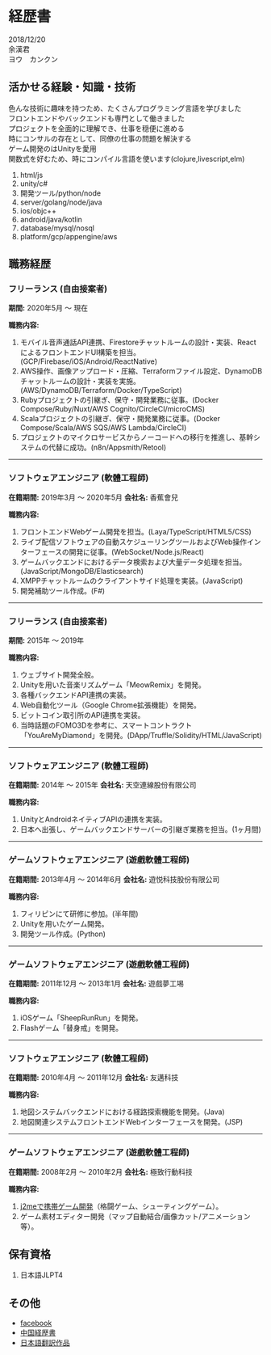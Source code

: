 # 経歴書
2018/12/20  
余漢君  
ヨウ　カンクン  

## 活かせる経験・知識・技術
色んな技術に趣味を持つため、たくさんプログラミング言語を学びました  
フロントエンドやバックエンドも専門として働きました  
プロジェクトを全面的に理解でき、仕事を穏便に進める  
時にコンサルの存在として、同僚の仕事の問題を解決する  
ゲーム開発のはUnityを愛用  
関数式を好むため、時にコンパイル言語を使います(clojure,livescript,elm)  
1. html/js
2. unity/c#
3. 開発ツール/python/node
4. server/golang/node/java
5. ios/objc++
6. android/java/kotlin
7. database/mysql/nosql
8. platform/gcp/appengine/aws

## 職務経歴

### フリーランス (自由接案者)
**期間:** 2020年5月 ～ 現在

**職務内容:**
1.  モバイル音声通話API連携、Firestoreチャットルームの設計・実装、ReactによるフロントエンドUI構築を担当。(GCP/Firebase/iOS/Android/ReactNative)
2.  AWS操作、画像アップロード・圧縮、Terraformファイル設定、DynamoDBチャットルームの設計・実装を実施。(AWS/DynamoDB/Terraform/Docker/TypeScript)
3.  Rubyプロジェクトの引継ぎ、保守・開発業務に従事。(Docker Compose/Ruby/Nuxt/AWS Cognito/CircleCI/microCMS)
4.  Scalaプロジェクトの引継ぎ、保守・開発業務に従事。(Docker Compose/Scala/AWS SQS/AWS Lambda/CircleCI)
5.  プロジェクトのマイクロサービスからノーコードへの移行を推進し、基幹システムの代替に成功。(n8n/Appsmith/Retool)

---

### ソフトウェアエンジニア (軟體工程師)
**在籍期間:** 2019年3月 ～ 2020年5月
**会社名:** 香蕉會兒

**職務内容:**
1.  フロントエンドWebゲーム開発を担当。(Laya/TypeScript/HTML5/CSS)
2.  ライブ配信ソフトウェアの自動スケジューリングツールおよびWeb操作インターフェースの開発に従事。(WebSocket/Node.js/React)
3.  ゲームバックエンドにおけるデータ検索および大量データ処理を担当。(JavaScript/MongoDB/Elasticsearch)
4.  XMPPチャットルームのクライアントサイド処理を実装。(JavaScript)
5.  開発補助ツール作成。(F#)

---

### フリーランス (自由接案者)
**期間:** 2015年 ～ 2019年

**職務内容:**
1.  ウェブサイト開発全般。
2.  Unityを用いた音楽リズムゲーム「MeowRemix」を開発。
3.  各種バックエンドAPI連携の実装。
4.  Web自動化ツール（Google Chrome拡張機能）を開発。
5.  ビットコイン取引所のAPI連携を実装。
6.  当時話題のFOMO3Dを参考に、スマートコントラクト「YouAreMyDiamond」を開発。(DApp/Truffle/Solidity/HTML/JavaScript)

---

### ソフトウェアエンジニア (軟體工程師)
**在籍期間:** 2014年 ～ 2015年
**会社名:** 天空連線股份有限公司

**職務内容:**
1.  UnityとAndroidネイティブAPIの連携を実装。
2.  日本へ出張し、ゲームバックエンドサーバーの引継ぎ業務を担当。(1ヶ月間)

---

### ゲームソフトウェアエンジニア (遊戲軟體工程師)
**在籍期間:** 2013年4月 ～ 2014年6月
**会社名:** 遊悦科技股份有限公司

**職務内容:**
1.  フィリピンにて研修に参加。(半年間)
2.  Unityを用いたゲーム開発。
3.  開発ツール作成。(Python)

---

### ゲームソフトウェアエンジニア (遊戲軟體工程師)
**在籍期間:** 2011年12月 ～ 2013年1月
**会社名:** 遊戲夢工埸

**職務内容:**
1.  iOSゲーム「SheepRunRun」を開発。
2.  Flashゲーム「替身戒」を開発。

---

### ソフトウェアエンジニア (軟體工程師)
**在籍期間:** 2010年4月 ～ 2011年12月
**会社名:** 友邁科技

**職務内容:**
1.  地図システムバックエンドにおける経路探索機能を開発。(Java)
2.  地図関連システムフロントエンドWebインターフェースを開発。(JSP)

---

### ゲームソフトウェアエンジニア (遊戲軟體工程師)
**在籍期間:** 2008年2月 ～ 2010年2月
**会社名:** 極致行動科技

**職務内容:**
1.  [j2meで携帯ゲーム開発](https://github.com/HanYu1983/HanWork/tree/master/spec)（格闘ゲーム、シューティングゲーム）。
2.  ゲーム素材エディター開発（マップ自動結合/画像カット/アニメーション等）。

## 保有資格
1. 日本語JLPT4

## その他
- [facebook](https://www.facebook.com/han.yu.100)
- [中国経歴書](readme.md)
- [日本語翻訳作品](https://github.com/HanYu1983/HanWork/blob/master/translate/tumitobatu10.md)
